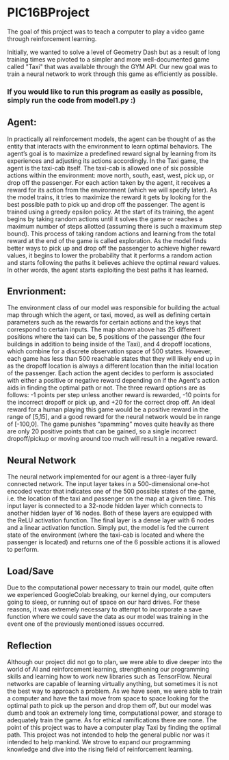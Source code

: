 # PIC16BProject

The goal of this project was to teach a computer to play a video game through reinforcement learning. 

Initially, we wanted to solve a level of Geometry Dash but as a result of long training times we pivoted to a simpler and more well-documented game called "Taxi" that was available through the GYM API. Our new goal was to train a neural network to work through this game as efficiently as possible.

### If you would like to run this program as easily as possible, simply run the code from model1.py :)

## Agent:

In practically all reinforcement models, the agent can be thought of as the entity that interacts with the environment to learn optimal behaviors. The agent’s goal is to maximize a predefined reward signal by learning from its experiences and adjusting its actions accordingly. In the Taxi game, the agent is the taxi-cab itself. The taxi-cab is allowed one of six possible actions within the environment: move north, south, east, west, pick up, or drop off the passenger. For each action taken by the agent, it receives a reward for its action from the environment (which we will specify later). As the model trains, it tries to maximize the reward it gets by looking for the best possible path to pick up and drop off the passenger. The agent is trained using a greedy epsilon policy. At the start of its training, the agent begins by taking random actions until it solves the game or reaches a maximum number of steps allotted (assuming there is such a maximum step bound). This process of taking random actions and learning from the total reward at the end of the game is called exploration. As the model finds better ways to pick up and drop off the passenger to achieve higher reward values, it begins to lower the probability that it performs a random action and starts following the paths it believes achieve the optimal reward values. In other words, the agent starts exploiting the best paths it has learned.

## Envrionment:

The environment class of our model was responsible for building the actual map through which the agent, or taxi, moved, as well as defining certain parameters such as the rewards for certain actions and the keys that correspond to certain inputs. The map shown above has 25 different positions where the taxi can be, 5 positions of the passenger (the four buildings in addition to being inside of the Taxi), and 4 dropoff locations, which combine for a discrete observation space of 500 states. However, each game has less than 500 reachable states that they will likely end up in as the dropoff location is always a different location than the initial location of the passenger. Each action the agent decides to perform is associated with either a positive or negative reward depending on if the Agent's action aids in finding the optimal path or not. The three reward options are as follows: -1 points per step unless another reward is rewarded, -10 points for the incorrect dropoff or pick up, and +20 for the correct drop off. An ideal reward for a human playing this game would be a positive reward in the range of [5,15], and a good reward for the neural network would be in range of [-100,0]. The game punishes “spamming” moves quite heavily as there are only 20 positive points that can be gained, so a single incorrect dropoff/pickup or moving around too much will result in a negative reward.

## Neural Network

The neural network implemented for our agent is a three-layer fully connected network. The input layer takes in a 500-dimensional one-hot encoded vector that indicates one of the 500 possible states of the game, i.e. the location of the taxi and passenger on the map at a given time. This input layer is connected to a 32-node hidden layer which connects to another hidden layer of 16 nodes. Both of these layers are equipped with the ReLU activation function. The final layer is a dense layer with 6 nodes and a linear activation function. Simply put, the model is fed the current state of the environment (where the taxi-cab is located and where the passenger is located) and returns one of the 6 possible actions it is allowed to perform.

## Load/Save

Due to the computational power necessary to train our model, quite often we experienced GoogleColab breaking, our kernel dying, our computers going to sleep, or running out of space on our hard drives. For these reasons, it was extremely necessary to attempt to incorporate a save function where we could save the data as our model was training in the event one of the previously mentioned issues occurred.

## Reflection

Although our project did not go to plan, we were able to dive deeper into the world of AI and reinforcement learning, strengthening our programming skills and learning how to work new libraries such as TensorFlow. Neural networks are capable of learning virtually anything, but sometimes it is not the best way to approach a problem. As we have seen, we were able to train a computer and have the taxi move from space to space looking for the optimal path to pick up the person and drop them off, but our model was dumb and took an extremely long time, computational power, and storage to adequately train the game. As for ethical ramifications there are none. The point of this project was to have a computer play Taxi by finding the optimal path. This project was not intended to help the general public nor was it intended to help mankind. We strove to expand our programming knowledge and dive into the rising field of reinforcement learning. 
